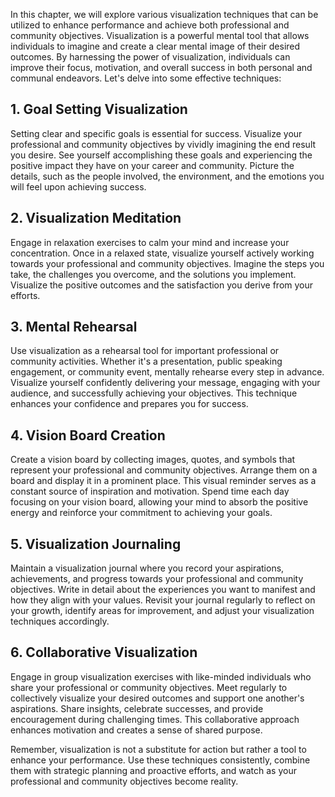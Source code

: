 
In this chapter, we will explore various visualization techniques that can be utilized to enhance performance and achieve both professional and community objectives. Visualization is a powerful mental tool that allows individuals to imagine and create a clear mental image of their desired outcomes. By harnessing the power of visualization, individuals can improve their focus, motivation, and overall success in both personal and communal endeavors. Let's delve into some effective techniques:

1\. Goal Setting Visualization
-----------------------------

Setting clear and specific goals is essential for success. Visualize your professional and community objectives by vividly imagining the end result you desire. See yourself accomplishing these goals and experiencing the positive impact they have on your career and community. Picture the details, such as the people involved, the environment, and the emotions you will feel upon achieving success.

2\. Visualization Meditation
---------------------------

Engage in relaxation exercises to calm your mind and increase your concentration. Once in a relaxed state, visualize yourself actively working towards your professional and community objectives. Imagine the steps you take, the challenges you overcome, and the solutions you implement. Visualize the positive outcomes and the satisfaction you derive from your efforts.

3\. Mental Rehearsal
-------------------

Use visualization as a rehearsal tool for important professional or community activities. Whether it's a presentation, public speaking engagement, or community event, mentally rehearse every step in advance. Visualize yourself confidently delivering your message, engaging with your audience, and successfully achieving your objectives. This technique enhances your confidence and prepares you for success.

4\. Vision Board Creation
------------------------

Create a vision board by collecting images, quotes, and symbols that represent your professional and community objectives. Arrange them on a board and display it in a prominent place. This visual reminder serves as a constant source of inspiration and motivation. Spend time each day focusing on your vision board, allowing your mind to absorb the positive energy and reinforce your commitment to achieving your goals.

5\. Visualization Journaling
---------------------------

Maintain a visualization journal where you record your aspirations, achievements, and progress towards your professional and community objectives. Write in detail about the experiences you want to manifest and how they align with your values. Revisit your journal regularly to reflect on your growth, identify areas for improvement, and adjust your visualization techniques accordingly.

6\. Collaborative Visualization
------------------------------

Engage in group visualization exercises with like-minded individuals who share your professional or community objectives. Meet regularly to collectively visualize your desired outcomes and support one another's aspirations. Share insights, celebrate successes, and provide encouragement during challenging times. This collaborative approach enhances motivation and creates a sense of shared purpose.

Remember, visualization is not a substitute for action but rather a tool to enhance your performance. Use these techniques consistently, combine them with strategic planning and proactive efforts, and watch as your professional and community objectives become reality.
